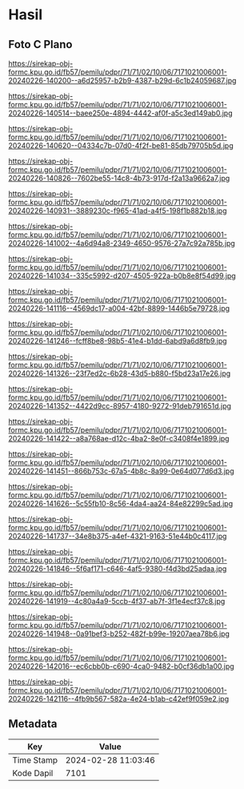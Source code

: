 # Hasil

## Foto C Plano

https://sirekap-obj-formc.kpu.go.id/fb57/pemilu/pdpr/71/71/02/10/06/7171021006001-20240226-140200--a6d25957-b2b9-4387-b29d-6c1b24059687.jpg

https://sirekap-obj-formc.kpu.go.id/fb57/pemilu/pdpr/71/71/02/10/06/7171021006001-20240226-140514--baee250e-4894-4442-af0f-a5c3ed149ab0.jpg

https://sirekap-obj-formc.kpu.go.id/fb57/pemilu/pdpr/71/71/02/10/06/7171021006001-20240226-140620--04334c7b-07d0-4f2f-be81-85db79705b5d.jpg

https://sirekap-obj-formc.kpu.go.id/fb57/pemilu/pdpr/71/71/02/10/06/7171021006001-20240226-140826--7602be55-14c8-4b73-917d-f2a13a9662a7.jpg

https://sirekap-obj-formc.kpu.go.id/fb57/pemilu/pdpr/71/71/02/10/06/7171021006001-20240226-140931--3889230c-f965-41ad-a4f5-198f1b882b18.jpg

https://sirekap-obj-formc.kpu.go.id/fb57/pemilu/pdpr/71/71/02/10/06/7171021006001-20240226-141002--4a6d94a8-2349-4650-9576-27a7c92a785b.jpg

https://sirekap-obj-formc.kpu.go.id/fb57/pemilu/pdpr/71/71/02/10/06/7171021006001-20240226-141034--335c5992-d207-4505-922a-b0b8e8f54d99.jpg

https://sirekap-obj-formc.kpu.go.id/fb57/pemilu/pdpr/71/71/02/10/06/7171021006001-20240226-141116--4569dc17-a004-42bf-8899-1446b5e79728.jpg

https://sirekap-obj-formc.kpu.go.id/fb57/pemilu/pdpr/71/71/02/10/06/7171021006001-20240226-141246--fcff8be8-98b5-41e4-b1dd-6abd9a6d8fb9.jpg

https://sirekap-obj-formc.kpu.go.id/fb57/pemilu/pdpr/71/71/02/10/06/7171021006001-20240226-141326--23f7ed2c-6b28-43d5-b880-f5bd23a17e26.jpg

https://sirekap-obj-formc.kpu.go.id/fb57/pemilu/pdpr/71/71/02/10/06/7171021006001-20240226-141352--4422d9cc-8957-4180-9272-91deb791651d.jpg

https://sirekap-obj-formc.kpu.go.id/fb57/pemilu/pdpr/71/71/02/10/06/7171021006001-20240226-141422--a8a768ae-d12c-4ba2-8e0f-c3408f4e1899.jpg

https://sirekap-obj-formc.kpu.go.id/fb57/pemilu/pdpr/71/71/02/10/06/7171021006001-20240226-141451--866b753c-67a5-4b8c-8a99-0e64d077d6d3.jpg

https://sirekap-obj-formc.kpu.go.id/fb57/pemilu/pdpr/71/71/02/10/06/7171021006001-20240226-141626--5c55fb10-8c56-4da4-aa24-84e82299c5ad.jpg

https://sirekap-obj-formc.kpu.go.id/fb57/pemilu/pdpr/71/71/02/10/06/7171021006001-20240226-141737--34e8b375-a4ef-4321-9163-51e44b0c4117.jpg

https://sirekap-obj-formc.kpu.go.id/fb57/pemilu/pdpr/71/71/02/10/06/7171021006001-20240226-141846--5f6af171-c646-4af5-9380-f4d3bd25adaa.jpg

https://sirekap-obj-formc.kpu.go.id/fb57/pemilu/pdpr/71/71/02/10/06/7171021006001-20240226-141919--4c80a4a9-5ccb-4f37-ab7f-3f1e4ecf37c8.jpg

https://sirekap-obj-formc.kpu.go.id/fb57/pemilu/pdpr/71/71/02/10/06/7171021006001-20240226-141948--0a91bef3-b252-482f-b99e-19207aea78b6.jpg

https://sirekap-obj-formc.kpu.go.id/fb57/pemilu/pdpr/71/71/02/10/06/7171021006001-20240226-142016--ec6cbb0b-c690-4ca0-9482-b0cf36db1a00.jpg

https://sirekap-obj-formc.kpu.go.id/fb57/pemilu/pdpr/71/71/02/10/06/7171021006001-20240226-142116--4fb9b567-582a-4e24-b1ab-c42ef9f059e2.jpg


## Metadata

| Key        | Value               |
| ---------- | ------------------- |
| Time Stamp | 2024-02-28 11:03:46 |
| Kode Dapil | 7101                |



